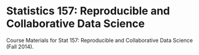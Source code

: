 Statistics 157: Reproducible and Collaborative Data Science
================

Course Materials for Stat 157: Reproducible and Collaborative Data Science (Fall 2014).

